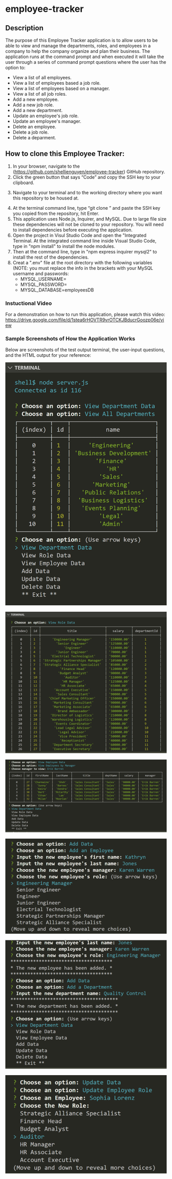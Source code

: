 # employee-tracker

## Description
The purpose of this Employee Tracker application is to allow users to be able to view and manage the departments, roles, and employees in a company
to help the company organize and plan their business.  The application runs at the command prompt and when executed it will take the user through a
series of command prompt questions where the user has the option to:
- View a list of all employees.
- View a list of employees based a job role.
- View a list of employees based on a manager.
- View a list of all job roles.
- Add a new employee.
- Add a new job role.
- Add a new department.
- Update an employee's job role.
- Update an employee's manager.
- Delete an employee.
- Delete a job role.
- Delete a deparment.

## How to clone this Employee Tracker:

1. In your browser, navigate to the (https://github.com/shellienguyen/employee-tracker) GitHub repository.
2. Click the green button that says “Code” and copy the SSH key to your clipboard.
3) Navigate to your terminal and to the working directory where you want this repository to be housed at.
4. At the terminal command line, type “git clone ” and paste the SSH key you copied from the repository, hit Enter.
5. This application uses Node.js, Inquirer, and MySQL. Due to large file size these dependencies will not be cloned to your repository.
You will need to install dependencies before executing the application.
6. Open the project in Visul Studio Code and open the "Integrated Terminal.  At the integrated command line inside Visual Studio
Code, type in "npm install" to install the node modules.
7. Then at the command line, type in "npm express inquirer mysql2" to install the rest of the dependencies.
8. Creat a ".env" file at the root directory with the following variables (NOTE: you must replace the info in the brackets with your MySQL username and passwords:
    - MYSQL_USERNAME=<MySQL username>
    - MYSQL_PASSWORD=<MySQL Password>
    - MYSQL_DATABASE=employeesDB

### Instuctional Video

For a demonstration on how to run this application, please watch this video: https://drive.google.com/file/d/1stea6rHOVTR9vrOTCKJBducrGoozp06e/view


### Sample Screenshots of How the Application Works

Below are screenshots of the test output terminal, the user-input questions, and the HTML output for your reference:

![Mockup](https://github.com/shellienguyen/employee-tracker/blob/main/src/images/employee-tracker1.jpg)
<br><br>
![Mockup](https://github.com/shellienguyen/employee-tracker/blob/main/src/images/employee-tracker2.jpg)
<br><br>
![Mockup](https://github.com/shellienguyen/employee-tracker/blob/main/src/images/employee-tracker3.jpg)
<br><br>
![Mockup](https://github.com/shellienguyen/employee-tracker/blob/main/src/images/employee-tracker4.jpg)
<br><br>
![Mockup](https://github.com/shellienguyen/employee-tracker/blob/main/src/images/employee-tracker5.jpg)
<br><br>
![Mockup](https://github.com/shellienguyen/employee-tracker/blob/main/src/images/employee-tracker6.jpg)
